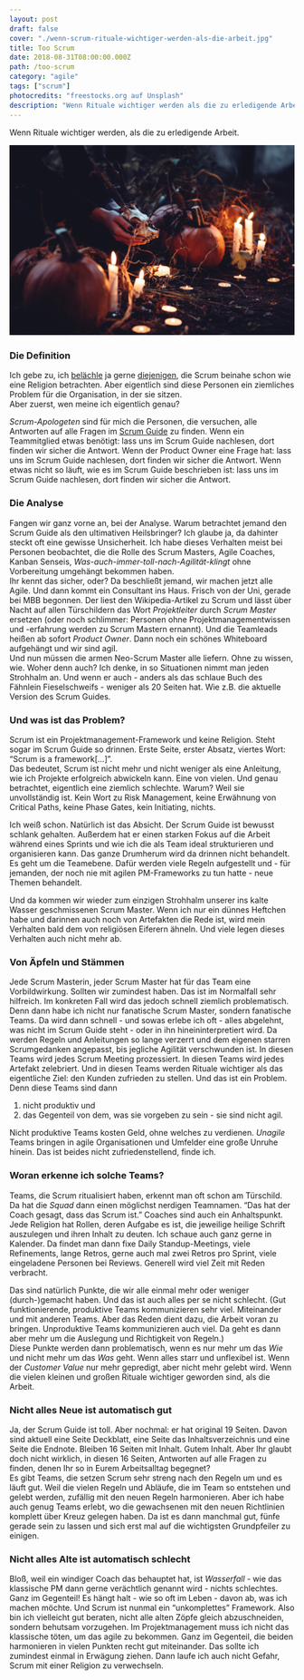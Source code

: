 ```yaml
---
layout: post
draft: false
cover: "./wenn-scrum-rituale-wichtiger-werden-als-die-arbeit.jpg"
title: Too Scrum
date: 2018-08-31T08:00:00.000Z
path: /too-scrum
category: "agile"
tags: ["scrum"]
photocredits: "freestocks.org auf Unsplash"
description: "Wenn Rituale wichtiger werden als die zu erledigende Arbeit."
---
```


Wenn Rituale wichtiger werden, als die zu erledigende Arbeit.

![Scrum Rituale](./wenn-scrum-rituale-wichtiger-werden-als-die-arbeit.jpg)

### Die Definition

Ich gebe zu, ich [belächle](/scrum-master-checkliste) ja gerne [diejenigen](/in-wievielen-teams-kann-ein-scrum-master-sitzen), die Scrum beinahe schon wie eine Religion betrachten. Aber eigentlich sind diese Personen ein ziemliches Problem für die Organisation, in der sie sitzen.  
Aber zuerst, wen meine ich eigentlich genau?

_Scrum-Apologeten_ sind für mich die Personen, die versuchen, alle Antworten auf alle Fragen im [Scrum Guide](https://www.scrumguides.org) zu finden. Wenn ein Teammitglied etwas benötigt: lass uns im Scrum Guide nachlesen, dort finden wir sicher die Antwort. Wenn der Product Owner eine Frage hat: lass uns im Scrum Guide nachlesen, dort finden wir sicher die Antwort. Wenn etwas nicht so läuft, wie es im Scrum Guide beschrieben ist: lass uns im Scrum Guide nachlesen, dort finden wir sicher die Antwort.

### Die Analyse

Fangen wir ganz vorne an, bei der Analyse. Warum betrachtet jemand den Scrum Guide als den ultimativen Heilsbringer? Ich glaube ja, da dahinter steckt oft eine gewisse Unsicherheit. Ich habe dieses Verhalten meist bei Personen beobachtet, die die Rolle des Scrum Masters, Agile Coaches, Kanban Senseis, _Was-auch-immer-toll-nach-Agilität-klingt_ ohne Vorbereitung umgehängt bekommen haben.  
Ihr kennt das sicher, oder? Da beschließt jemand, wir machen jetzt alle Agile. Und dann kommt ein Consultant ins Haus. Frisch von der Uni, gerade bei MBB begonnen. Der liest den Wikipedia-Artikel zu Scrum und lässt über Nacht auf allen Türschildern das Wort _Projektleiter_ durch _Scrum Master_ ersetzen (oder noch schlimmer: Personen ohne Projektmanagementwissen und -erfahrung werden zu Scrum Mastern ernannt). Und die Teamleads heißen ab sofort _Product Owner_. Dann noch ein schönes Whiteboard aufgehängt und wir sind agil.  
Und nun müssen die armen Neo-Scrum Master alle liefern. Ohne zu wissen, wie. Woher denn auch? Ich denke, in so Situationen nimmt man jeden Strohhalm an. Und wenn er auch - anders als das schlaue Buch des Fähnlein Fieselschweifs - weniger als 20 Seiten hat. Wie z.B. die aktuelle Version des Scrum Guides.

### Und was ist das Problem?

Scrum ist ein Projektmanagement-Framework und keine Religion. Steht sogar im Scrum Guide so drinnen. Erste Seite, erster Absatz, viertes Wort: “Scrum is a framework[...]”.  
Das bedeutet, Scrum ist nicht mehr und nicht weniger als eine Anleitung, wie ich Projekte erfolgreich abwickeln kann. Eine von vielen. Und genau betrachtet, eigentlich eine ziemlich schlechte. Warum? Weil sie unvollständig ist. Kein Wort zu Risk Management, keine Erwähnung von Critical Paths, keine Phase Gates, kein Initiating, nichts.

Ich weiß schon. Natürlich ist das Absicht. Der Scrum Guide ist bewusst schlank gehalten. Außerdem hat er einen starken Fokus auf die Arbeit während eines Sprints und wie ich die als Team ideal strukturieren und organisieren kann. Das ganze Drumherum wird da drinnen nicht behandelt. Es geht um die Teamebene. Dafür werden viele Regeln aufgestellt und - für jemanden, der noch nie mit agilen PM-Frameworks zu tun hatte - neue Themen behandelt.

Und da kommen wir wieder zum einzigen Strohhalm unserer ins kalte Wasser geschmissenen Scrum Master. Wenn ich nur ein dünnes Heftchen habe und darinnen auch noch von Artefakten die Rede ist, wird mein Verhalten bald dem von religiösen Eiferern ähneln. Und viele legen dieses Verhalten auch nicht mehr ab.

### Von Äpfeln und Stämmen

Jede Scrum Masterin, jeder Scrum Master hat für das Team eine Vorbildwirkung. Sollten wir zumindest haben. Das ist im Normalfall sehr hilfreich. Im konkreten Fall wird das jedoch schnell ziemlich problematisch. Denn dann habe ich nicht nur fanatische Scrum Master, sondern fanatische Teams. Da wird dann schnell - und sowas erlebe ich oft - alles abgelehnt, was nicht im Scrum Guide steht - oder in ihn hineininterpretiert wird. Da werden Regeln und Anleitungen so lange verzerrt und dem eigenen starren Scrumgedanken angepasst, bis jegliche Agilität verschwunden ist. In diesen Teams wird jedes Scrum Meeting prozessiert. In diesen Teams wird jedes Artefakt zelebriert. Und in diesen Teams werden Rituale wichtiger als das eigentliche Ziel: den Kunden zufrieden zu stellen. Und das ist ein Problem. Denn diese Teams sind dann

1) nicht produktiv und
2) das Gegenteil von dem, was sie vorgeben zu sein - sie sind nicht agil.

Nicht produktive Teams kosten Geld, ohne welches zu verdienen. _Unagile_ Teams bringen in agile Organisationen und Umfelder eine große Unruhe hinein. Das ist beides nicht zufriedenstellend, finde ich.

### Woran erkenne ich solche Teams?

Teams, die Scrum ritualisiert haben, erkennt man oft schon am Türschild. Da hat die _Squad_ dann einen möglichst nerdigen Teamnamen. “Das hat der Coach gesagt, dass das Scrum ist.” Coaches sind auch ein Anhaltspunkt. Jede Religion hat Rollen, deren Aufgabe es ist, die jeweilige heilige Schrift auszulegen und ihren Inhalt zu deuten.   Ich schaue auch ganz gerne in Kalender. Da findet man dann fixe Daily Standup-Meetings, viele Refinements, lange Retros, gerne auch mal zwei Retros pro Sprint, viele eingeladene Personen bei Reviews. Generell wird viel Zeit mit Reden verbracht.

Das sind natürlich Punkte, die wir alle einmal mehr oder weniger (durch-)gemacht haben. Und das ist auch alles per se nicht schlecht. (Gut funktionierende, produktive Teams kommunizieren sehr viel. Miteinander und mit anderen Teams. Aber das Reden dient dazu, die Arbeit voran zu bringen. Unproduktive Teams kommunizieren auch viel. Da geht es dann aber mehr um die Auslegung und Richtigkeit von Regeln.)  
Diese Punkte werden dann problematisch, wenn es nur mehr um das _Wie_ und nicht mehr um das _Was_ geht. Wenn alles starr und unflexibel ist. Wenn der _Customer Value_ nur mehr gepredigt, aber nicht mehr gelebt wird. Wenn die vielen kleinen und großen Rituale wichtiger geworden sind, als die Arbeit.

### Nicht alles Neue ist automatisch gut

Ja, der Scrum Guide ist toll. Aber nochmal: er hat original 19 Seiten. Davon sind aktuell eine Seite Deckblatt, eine Seite das Inhaltsverzeichnis und eine Seite die Endnote. Bleiben 16 Seiten mit Inhalt. Gutem Inhalt. Aber Ihr glaubt doch nicht wirklich, in diesen 16 Seiten, Antworten auf alle Fragen zu finden, denen Ihr so in Eurem Arbeitsalltag begegnet?  
Es gibt Teams, die setzen Scrum sehr streng nach den Regeln um und es läuft gut. Weil die vielen Regeln und Abläufe, die im Team so entstehen und gelebt werden, zufällig mit den neuen Regeln harmonieren. Aber ich habe auch genug Teams erlebt, wo die gewachsenen mit den neuen Richtlinien komplett über Kreuz gelegen haben. Da ist es dann manchmal gut, fünfe gerade sein zu lassen und sich erst mal auf die wichtigsten Grundpfeiler zu einigen.

### Nicht alles Alte ist automatisch schlecht

Bloß, weil ein windiger Coach das behauptet hat, ist _Wasserfall_ - wie das klassische PM dann gerne verächtlich genannt wird - nichts schlechtes. Ganz im Gegenteil! Es hängt halt - wie so oft im Leben - davon ab, was ich machen möchte. Und Scrum ist nunmal ein “unkomplettes” Framework. Also bin ich vielleicht gut beraten, nicht alle alten Zöpfe gleich abzuschneiden, sondern behutsam vorzugehen. Im Projektmanagement muss ich nicht das klassische töten, um das agile zu bekommen. Ganz im Gegenteil, die beiden harmonieren in vielen Punkten recht gut miteinander. Das sollte ich zumindest einmal in Erwägung ziehen. Dann laufe ich auch nicht Gefahr, Scrum mit einer Religion zu verwechseln.
